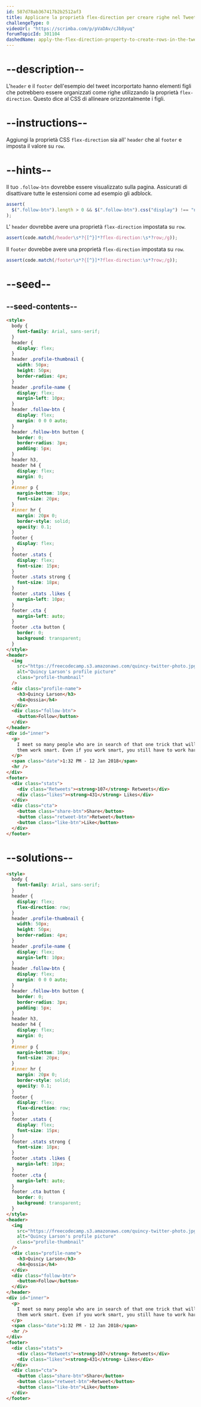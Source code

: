```yaml
---
id: 587d78ab367417b2b2512af3
title: Applicare la proprietà flex-direction per creare righe nel Tweet
challengeType: 0
videoUrl: "https://scrimba.com/p/pVaDAv/cJb8yuq"
forumTopicId: 301104
dashedName: apply-the-flex-direction-property-to-create-rows-in-the-tweet-embed
---
```


# --description--

L'`header` e il `footer` dell'esempio del tweet incorportato hanno elementi figli che potrebbero essere organizzati come righe utilizzando la proprietà `flex-direction`. Questo dice al CSS di allineare orizzontalmente i figli.

# --instructions--

Aggiungi la proprietà CSS `flex-direction` sia all' `header` che al `footer` e imposta il valore su `row`.

# --hints--

Il tuo `.follow-btn` dovrebbe essere visualizzato sulla pagina. Assicurati di disattivare tutte le estensioni come ad esempio gli adblock.

```js
assert(
  $(".follow-btn").length > 0 && $(".follow-btn").css("display") !== "none"
);
```

L' `header` dovrebbe avere una proprietà `flex-direction` impostata su `row`.

```js
assert(code.match(/header\s*?{[^}]*?flex-direction:\s*?row;/g));
```

Il `footer` dovrebbe avere una proprietà `flex-direction` impostata su `row`.

```js
assert(code.match(/footer\s*?{[^}]*?flex-direction:\s*?row;/g));
```

# --seed--

## --seed-contents--

```html
<style>
  body {
    font-family: Arial, sans-serif;
  }
  header {
    display: flex;
  }
  header .profile-thumbnail {
    width: 50px;
    height: 50px;
    border-radius: 4px;
  }
  header .profile-name {
    display: flex;
    margin-left: 10px;
  }
  header .follow-btn {
    display: flex;
    margin: 0 0 0 auto;
  }
  header .follow-btn button {
    border: 0;
    border-radius: 3px;
    padding: 5px;
  }
  header h3,
  header h4 {
    display: flex;
    margin: 0;
  }
  #inner p {
    margin-bottom: 10px;
    font-size: 20px;
  }
  #inner hr {
    margin: 20px 0;
    border-style: solid;
    opacity: 0.1;
  }
  footer {
    display: flex;
  }
  footer .stats {
    display: flex;
    font-size: 15px;
  }
  footer .stats strong {
    font-size: 18px;
  }
  footer .stats .likes {
    margin-left: 10px;
  }
  footer .cta {
    margin-left: auto;
  }
  footer .cta button {
    border: 0;
    background: transparent;
  }
</style>
<header>
  <img
    src="https://freecodecamp.s3.amazonaws.com/quincy-twitter-photo.jpg"
    alt="Quincy Larson's profile picture"
    class="profile-thumbnail"
  />
  <div class="profile-name">
    <h3>Quincy Larson</h3>
    <h4>@ossia</h4>
  </div>
  <div class="follow-btn">
    <button>Follow</button>
  </div>
</header>
<div id="inner">
  <p>
    I meet so many people who are in search of that one trick that will help
    them work smart. Even if you work smart, you still have to work hard.
  </p>
  <span class="date">1:32 PM - 12 Jan 2018</span>
  <hr />
</div>
<footer>
  <div class="stats">
    <div class="Retweets"><strong>107</strong> Retweets</div>
    <div class="likes"><strong>431</strong> Likes</div>
  </div>
  <div class="cta">
    <button class="share-btn">Share</button>
    <button class="retweet-btn">Retweet</button>
    <button class="like-btn">Like</button>
  </div>
</footer>
```

# --solutions--

```html
<style>
  body {
    font-family: Arial, sans-serif;
  }
  header {
    display: flex;
    flex-direction: row;
  }
  header .profile-thumbnail {
    width: 50px;
    height: 50px;
    border-radius: 4px;
  }
  header .profile-name {
    display: flex;
    margin-left: 10px;
  }
  header .follow-btn {
    display: flex;
    margin: 0 0 0 auto;
  }
  header .follow-btn button {
    border: 0;
    border-radius: 3px;
    padding: 5px;
  }
  header h3,
  header h4 {
    display: flex;
    margin: 0;
  }
  #inner p {
    margin-bottom: 10px;
    font-size: 20px;
  }
  #inner hr {
    margin: 20px 0;
    border-style: solid;
    opacity: 0.1;
  }
  footer {
    display: flex;
    flex-direction: row;
  }
  footer .stats {
    display: flex;
    font-size: 15px;
  }
  footer .stats strong {
    font-size: 18px;
  }
  footer .stats .likes {
    margin-left: 10px;
  }
  footer .cta {
    margin-left: auto;
  }
  footer .cta button {
    border: 0;
    background: transparent;
  }
</style>
<header>
  <img
    src="https://freecodecamp.s3.amazonaws.com/quincy-twitter-photo.jpg"
    alt="Quincy Larson's profile picture"
    class="profile-thumbnail"
  />
  <div class="profile-name">
    <h3>Quincy Larson</h3>
    <h4>@ossia</h4>
  </div>
  <div class="follow-btn">
    <button>Follow</button>
  </div>
</header>
<div id="inner">
  <p>
    I meet so many people who are in search of that one trick that will help
    them work smart. Even if you work smart, you still have to work hard.
  </p>
  <span class="date">1:32 PM - 12 Jan 2018</span>
  <hr />
</div>
<footer>
  <div class="stats">
    <div class="Retweets"><strong>107</strong> Retweets</div>
    <div class="likes"><strong>431</strong> Likes</div>
  </div>
  <div class="cta">
    <button class="share-btn">Share</button>
    <button class="retweet-btn">Retweet</button>
    <button class="like-btn">Like</button>
  </div>
</footer>
```

